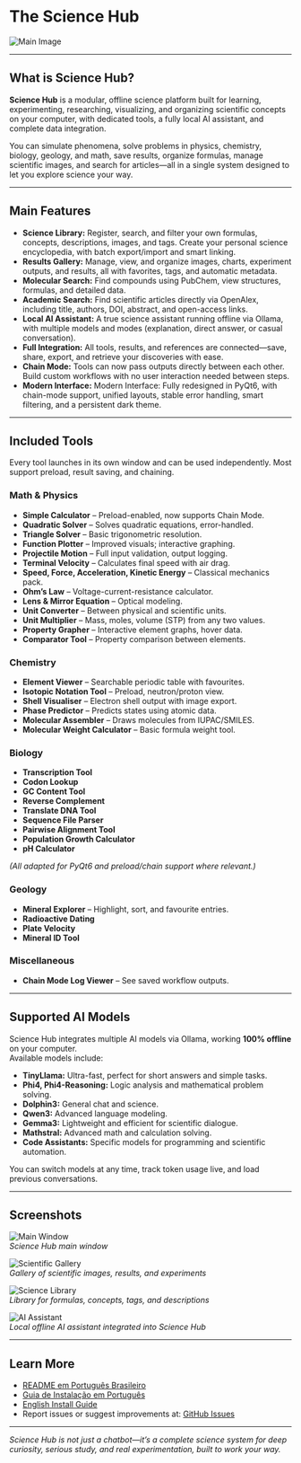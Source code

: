 # The Science Hub

![Main Image](images/Main.png)

---

## What is Science Hub?

**Science Hub** is a modular, offline science platform built for learning, experimenting, researching, visualizing, and organizing scientific concepts on your computer, with dedicated tools, a fully local AI assistant, and complete data integration.

You can simulate phenomena, solve problems in physics, chemistry, biology, geology, and math, save results, organize formulas, manage scientific images, and search for articles—all in a single system designed to let you explore science your way.

---

## Main Features

- **Science Library:** Register, search, and filter your own formulas, concepts, descriptions, images, and tags. Create your personal science encyclopedia, with batch export/import and smart linking.
- **Results Gallery:** Manage, view, and organize images, charts, experiment outputs, and results, all with favorites, tags, and automatic metadata.
- **Molecular Search:** Find compounds using PubChem, view structures, formulas, and detailed data.
- **Academic Search:** Find scientific articles directly via OpenAlex, including title, authors, DOI, abstract, and open-access links.
- **Local AI Assistant:** A true science assistant running offline via Ollama, with multiple models and modes (explanation, direct answer, or casual conversation).
- **Full Integration:** All tools, results, and references are connected—save, share, export, and retrieve your discoveries with ease.
- **Chain Mode:** Tools can now pass outputs directly between each other. Build custom workflows with no user interaction needed between steps.
- **Modern Interface:** Modern Interface: Fully redesigned in PyQt6, with chain-mode support, unified layouts, stable error handling, smart filtering, and a persistent dark theme.

---

## Included Tools

Every tool launches in its own window and can be used independently. Most support preload, result saving, and chaining.

### Math & Physics

- **Simple Calculator** – Preload-enabled, now supports Chain Mode.
- **Quadratic Solver** – Solves quadratic equations, error-handled.
- **Triangle Solver** – Basic trigonometric resolution.
- **Function Plotter** – Improved visuals; interactive graphing.
- **Projectile Motion** – Full input validation, output logging.
- **Terminal Velocity** – Calculates final speed with air drag.
- **Speed, Force, Acceleration, Kinetic Energy** – Classical mechanics pack.
- **Ohm’s Law** – Voltage-current-resistance calculator.
- **Lens & Mirror Equation** – Optical modeling.
- **Unit Converter** – Between physical and scientific units.
- **Unit Multiplier** – Mass, moles, volume (STP) from any two values.
- **Property Grapher** – Interactive element graphs, hover data.
- **Comparator Tool** – Property comparison between elements.

### Chemistry

- **Element Viewer** – Searchable periodic table with favourites.
- **Isotopic Notation Tool** – Preload, neutron/proton view.
- **Shell Visualiser** – Electron shell output with image export.
- **Phase Predictor** – Predicts states using atomic data.
- **Molecular Assembler** – Draws molecules from IUPAC/SMILES.
- **Molecular Weight Calculator** – Basic formula weight tool.

### Biology

- **Transcription Tool**
- **Codon Lookup**
- **GC Content Tool**
- **Reverse Complement**
- **Translate DNA Tool**
- **Sequence File Parser**
- **Pairwise Alignment Tool**
- **Population Growth Calculator**
- **pH Calculator**

*(All adapted for PyQt6 and preload/chain support where relevant.)*

### Geology

- **Mineral Explorer** – Highlight, sort, and favourite entries.
- **Radioactive Dating**
- **Plate Velocity**
- **Mineral ID Tool**

### Miscellaneous

- **Chain Mode Log Viewer** – See saved workflow outputs.


---

## Supported AI Models

Science Hub integrates multiple AI models via Ollama, working **100% offline** on your computer.  
Available models include:

- **TinyLlama:** Ultra-fast, perfect for short answers and simple tasks.
- **Phi4, Phi4-Reasoning:** Logic analysis and mathematical problem solving.
- **Dolphin3:** General chat and science.
- **Qwen3:** Advanced language modeling.
- **Gemma3:** Lightweight and efficient for scientific dialogue.
- **Mathstral:** Advanced math and calculation solving.
- **Code Assistants:** Specific models for programming and scientific automation.

You can switch models at any time, track token usage live, and load previous conversations.

---

## Screenshots

![Main Window](screenshots/main_window.png)  
*Science Hub main window*

![Scientific Gallery](screenshots/screenshot_gallery.png)  
*Gallery of scientific images, results, and experiments*

![Science Library](screenshots/screenshot_library.png)  
*Library for formulas, concepts, tags, and descriptions*

![AI Assistant](screenshots/AI.png)  
*Local offline AI assistant integrated into Science Hub*

---

## Learn More

- [README em Português Brasileiro](README.pt-BR.md)
- [Guia de Instalação em Português](INSTALL.pt-BR.md)
- [English Install Guide](INSTALL.md)
- Report issues or suggest improvements at: [GitHub Issues](https://github.com/PabloOeffnerFerreira/The-Science-Hub/issues)

---

*Science Hub is not just a chatbot—it’s a complete science system for deep curiosity, serious study, and real experimentation, built to work your way.*
